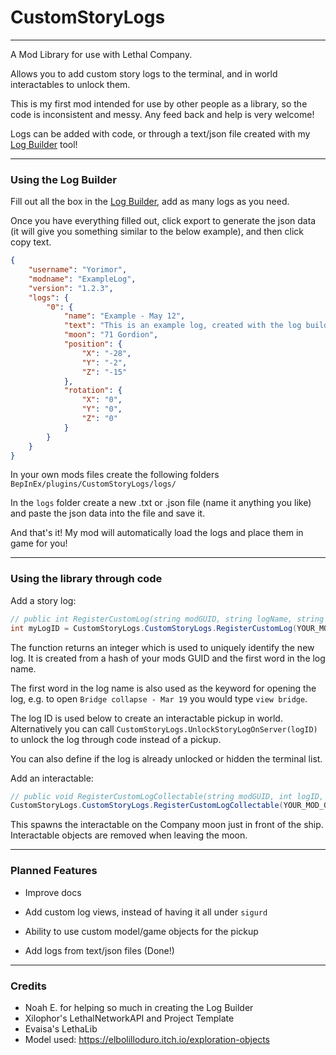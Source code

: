 # CustomStoryLogs

---

A Mod Library for use with Lethal Company.

Allows you to add custom story logs to the terminal, and in world interactables to unlock them.

This is my first mod intended for use by other people as a library, so the code is inconsistent and messy. Any feed back and help is very welcome!

Logs can be added with code, or through a text/json file created with my [Log Builder](https://yorimor.github.io/CustomStoryLogsJsonBuilder/) tool!

---

### Using the Log Builder

Fill out all the box in the [Log Builder](https://yorimor.github.io/CustomStoryLogsJsonBuilder/), add as many logs as you need.

Once you have everything filled out, click export to generate the json data (it will give you something similar to the below example), and then click copy text.

```json
{
    "username": "Yorimor",
    "modname": "ExampleLog",
    "version": "1.2.3",
    "logs": {
        "0": {
            "name": "Example - May 12",
            "text": "This is an example log, created with the log builder!\n\n:D",
            "moon": "71 Gordion",
            "position": {
                "X": "-28",
                "Y": "-2",
                "Z": "-15"
            },
            "rotation": {
                "X": "0",
                "Y": "0",
                "Z": "0"
            }
        }
    }
}
```

In your own mods files create the following folders `BepInEx/plugins/CustomStoryLogs/logs/`

In the `logs` folder create a new .txt or .json file (name it anything you like) and paste the json data into the file and save it.

And that's it! My mod will automatically load the logs and place them in game for you!

---

### Using the library through code

Add a story log:
```csharp
// public int RegisterCustomLog(string modGUID, string logName, string text, bool unlocked=false, bool hidden=false)
int myLogID = CustomStoryLogs.CustomStoryLogs.RegisterCustomLog(YOUR_MOD_GUID, "Log Name - May 09", "test\nunlocked\nnot hidden");
```

The function returns an integer which is used to uniquely identify the new log. It is created from a hash of your mods GUID and the first word in the log name.

The first word in the log name is also used as the keyword for opening the log, e.g. to open `Bridge collapse - Mar 19` you would type `view bridge`.

The log ID is used below to create an interactable pickup in world. Alternatively you can call `CustomStoryLogs.UnlockStoryLogOnServer(logID)` to unlock the log through code instead of a pickup.

You can also define if the log is already unlocked or hidden the terminal list.

Add an interactable:
```csharp
// public void RegisterCustomLogCollectable(string modGUID, int logID, string planetName, Vector3 position, Vector3 rotation)
CustomStoryLogs.CustomStoryLogs.RegisterCustomLogCollectable(YOUR_MOD_GUID, "71 Gordion", new Vector3(-28,-2,-15), Vector3.zero);
```

This spawns the interactable on the Company moon just in front of the ship. Interactable objects are removed when leaving the moon.

---

### Planned Features

- Improve docs
- Add custom log views, instead of having it all under `sigurd`
- Ability to use custom model/game objects for the pickup

- Add logs from text/json files (Done!)

---

### Credits

- Noah E. for helping so much in creating the Log Builder
- Xilophor's LethalNetworkAPI and Project Template
- Evaisa's LethaLib
- Model used: https://elbolilloduro.itch.io/exploration-objects